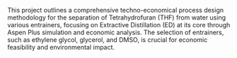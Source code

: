 This project outlines a comprehensive techno-economical process design methodology for the separation of Tetrahydrofuran (THF) from water using various entrainers, focusing on Extractive Distillation (ED) at its core through Aspen Plus simulation and economic analysis. The selection of entrainers, such as ethylene glycol, glycerol, and DMSO, is crucial for economic feasibility and environmental impact. 
